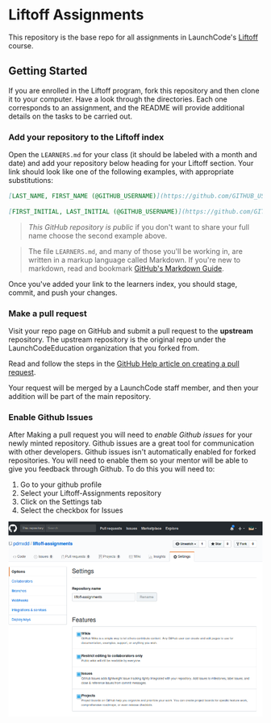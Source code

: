 # Liftoff Assignments

This repository is the base repo for all assignments in LaunchCode's [Liftoff](http://education.launchcode.org/liftoff/) course.

## Getting Started

If you are enrolled in the Liftoff program, fork this repository and then clone it to your computer. Have a look through the directories. Each one corresponds to an assignment, and the README will provide additional details on the tasks to be carried out.

### Add your repository to the Liftoff index

Open the `LEARNERS.md` for your class (it should be labeled with a month and date) and add your repository below heading for your Liftoff section. Your link should look like one of the following examples, with appropriate substitutions:

```md
[LAST_NAME, FIRST_NAME (@GITHUB_USERNAME)](https://github.com/GITHUB_USERNAME/liftoff-assignments)
```


```md
[FIRST_INITIAL, LAST_INITIAL (@GITHUB_USERNAME)](https://github.com/GITHUB_USERNAME/liftoff-assignments)
```

> *This GitHub repository is public* if you don't want to share your full name choose the second example above.

> The file `LEARNERS.md`, and many of those you'll be working in, are written in a markup language called Markdown. If you're new to markdown, read and bookmark [GitHub's Markdown Guide](https://guides.github.com/features/mastering-markdown/).

Once you've added your link to the learners index, you should stage, commit, and push your changes.

### Make a pull request

Visit your repo page on GitHub and submit a pull request to the **upstream** repository. The upstream repository is the original repo under the LaunchCodeEducation organization that you forked from.

Read and follow the steps in the [GitHub Help article on creating a pull request](https://help.github.com/articles/creating-a-pull-request/).

Your request will be merged by a LaunchCode staff member, and then your addition will be part of the main repository.

### Enable Github Issues

After Making a pull request you will need to *enable Github issues* for your newly minted repository. Github issues are a great tool for communication with other developers. Github issues isn't automatically enabled for forked repositories. You will need to enable them so your mentor will be able to give you feedback through Github. To do this you will need to:

1. Go to your github profile
2. Select your Liftoff-Assignments repository
3. Click on the Settings tab
4. Select the checkbox for Issues

![Enable Github Issues](github_issues.png)